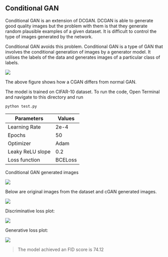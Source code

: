 ## Conditional GAN
Conditional GAN is an extension of DCGAN. DCGAN is able to generate good quality images but the problem with them is that they generate random plausible examples of a given dataset. It is difficult to control the type of images generated by the network. 

Conditional GAN avoids this problem. Conditional GAN is a type of GAN that involves the conditional generation of images by a generator model. It utilises the labels of the data and generates images of a particular class of labels.

![](https://i.imgur.com/aGbWtWw.png)

The above figure shows how a CGAN differs from normal GAN.

The model is trained on CIFAR-10 dataset. To run the code, Open Terminal and navigate to this directory and run
```
python test.py
```


| Parameters | Values |
| -------- | -------- |
| Learning Rate   | 2e-4    |
| Epochs   | 50   |
| Optimizer  | Adam    |
| Leaky ReLU slope  | 0.2    |
| Loss function  | BCELoss   |





Conditional GAN generated images

![](https://i.imgur.com/1YKzIlL.gif)



Below are original images from the dataset and cGAN generated images.

![](https://i.imgur.com/J2Xg6mq.png)

Discriminative loss plot:

![](https://i.imgur.com/GTPR6ZZ.png)

Generative loss plot:

![](https://i.imgur.com/ekrfQFL.png)


>The model achieved an FID score is 74.12



